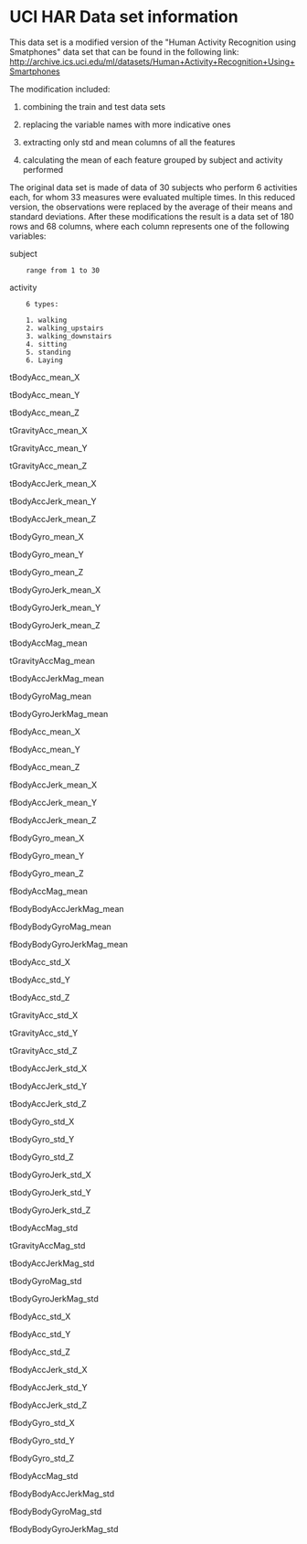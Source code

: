 # UCI HAR Data set information

This data set is a modified version of the "Human Activity Recognition using Smatphones" data set that can be found in the following link:  http://archive.ics.uci.edu/ml/datasets/Human+Activity+Recognition+Using+Smartphones

The modification included:

1.  combining the train and test data sets

2.  replacing the variable names with more indicative ones

3.  extracting only std and mean columns of all the features

4.  calculating the mean of each feature grouped by subject and activity performed


The original data set is made of data of 30 subjects who perform 6 activities each, for whom 33 measures were evaluated multiple times. In this reduced version, the observations were replaced by the average of their means and standard deviations. After these modifications the result is a data set of 180 rows and 68 columns, where each column represents one of the following variables:

subject

        range from 1 to 30
        
activity

        6 types:
        
        1. walking
        2. walking_upstairs
        3. walking_downstairs
        4. sitting
        5. standing
        6. Laying

tBodyAcc_mean_X

tBodyAcc_mean_Y

tBodyAcc_mean_Z

tGravityAcc_mean_X

tGravityAcc_mean_Y

tGravityAcc_mean_Z

tBodyAccJerk_mean_X

tBodyAccJerk_mean_Y

tBodyAccJerk_mean_Z

tBodyGyro_mean_X

tBodyGyro_mean_Y

tBodyGyro_mean_Z

tBodyGyroJerk_mean_X

tBodyGyroJerk_mean_Y

tBodyGyroJerk_mean_Z

tBodyAccMag_mean

tGravityAccMag_mean

tBodyAccJerkMag_mean

tBodyGyroMag_mean

tBodyGyroJerkMag_mean

fBodyAcc_mean_X

fBodyAcc_mean_Y

fBodyAcc_mean_Z

fBodyAccJerk_mean_X

fBodyAccJerk_mean_Y

fBodyAccJerk_mean_Z

fBodyGyro_mean_X

fBodyGyro_mean_Y

fBodyGyro_mean_Z

fBodyAccMag_mean

fBodyBodyAccJerkMag_mean

fBodyBodyGyroMag_mean

fBodyBodyGyroJerkMag_mean

tBodyAcc_std_X

tBodyAcc_std_Y

tBodyAcc_std_Z

tGravityAcc_std_X

tGravityAcc_std_Y

tGravityAcc_std_Z

tBodyAccJerk_std_X

tBodyAccJerk_std_Y

tBodyAccJerk_std_Z

tBodyGyro_std_X

tBodyGyro_std_Y

tBodyGyro_std_Z

tBodyGyroJerk_std_X

tBodyGyroJerk_std_Y

tBodyGyroJerk_std_Z

tBodyAccMag_std

tGravityAccMag_std

tBodyAccJerkMag_std

tBodyGyroMag_std

tBodyGyroJerkMag_std

fBodyAcc_std_X

fBodyAcc_std_Y

fBodyAcc_std_Z

fBodyAccJerk_std_X

fBodyAccJerk_std_Y

fBodyAccJerk_std_Z

fBodyGyro_std_X

fBodyGyro_std_Y

fBodyGyro_std_Z

fBodyAccMag_std

fBodyBodyAccJerkMag_std

fBodyBodyGyroMag_std

fBodyBodyGyroJerkMag_std
